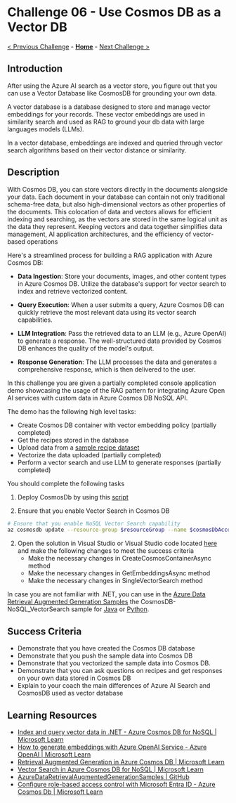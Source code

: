 # Challenge 06 - Use Cosmos DB as a Vector DB

[< Previous Challenge](./Challenge-05.md) - **[Home](../README.md)** - [Next Challenge >](./Challenge-07.md)

## Introduction

After using the Azure AI search as a vector store, you figure out that you can use a Vector Database like CosmosDB for
grounding your own data.

A vector database is a database designed to store and manage vector embeddings for your records. These vector embeddings
are used in similarity search and used as RAG to ground your db data with large languages models (LLMs).

In a vector database, embeddings are indexed and queried through vector search algorithms based on their vector distance
or similarity.

## Description

With Cosmos DB, you can store vectors directly in the documents alongside your data. Each document in your database can
contain not only traditional schema-free data, but also high-dimensional vectors as other properties of the documents.
This colocation of data and vectors allows for efficient indexing and searching, as the vectors are stored in the same
logical unit as the data they represent. Keeping vectors and data together simplifies data management, AI application
architectures, and the efficiency of vector-based operations

Here's a streamlined process for building a RAG application with Azure Cosmos DB:

- **Data Ingestion**: Store your documents, images, and other content types in Azure Cosmos DB. Utilize the database's
  support for vector search to index and retrieve vectorized content.

- **Query Execution**: When a user submits a query, Azure Cosmos DB can quickly retrieve the most relevant data using
  its vector search capabilities.

- **LLM Integration**: Pass the retrieved data to an LLM (e.g., Azure OpenAI) to generate a response. The
  well-structured data provided by Cosmos DB enhances the quality of the model's output.

- **Response Generation**: The LLM processes the data and generates a comprehensive response, which is then delivered to
  the user.

In this challenge you are given a partially completed console application demo showcasing the usage of the RAG pattern
for integrating Azure Open AI services with custom data in Azure Cosmos DB NoSQL API.

The demo has the following high level tasks:

- Create Cosmos DB container with vector embedding policy (partially completed)
- Get the recipes stored in the database
- Upload data from a [sample recipe dataset](./Resources/Challenge-06/DataSet/Recipe)
- Vectorize the data uploaded (partially completed)
- Perform a vector search and use LLM to generate responses (partially completed)

You should complete the following tasks

1. Deploy CosmosDb by using this [script](./Resources/Challenge-06/DeployCosmosDb.ps1)

2. Ensure that you enable Vector Search in Cosmos DB

```bash
# Ensure that you enable NoSQL Vector Search capability
az cosmosdb update --resource-group $resourceGroup --name $cosmosDbAccountName  --capabilities EnableNoSQLVectorSearch
```

2. Open the solution in Visual Studio or Visual Studio code located [here](./Resources/Challenge-06/src) and make the
   following changes to meet the success criteria
    - Make the necessary changes in CreateCosmosContainerAsync method
    - Make the necessary changes in GetEmbeddingsAsync method
    - Make the necessary changes in SingleVectorSearch method

In case you are not familiar with .NET, you can use in
the [Azure Data Retrieval Augmented Generation Samples](https://github.com/microsoft/AzureDataRetrievalAugmentedGenerationSamples)
the CosmosDB-NoSQL_VectorSearch sample
for [Java](https://github.com/microsoft/AzureDataRetrievalAugmentedGenerationSamples/tree/main/Java/CosmosDB-NoSQL-VectorSearch)
or [Python](https://github.com/microsoft/AzureDataRetrievalAugmentedGenerationSamples/blob/main/Python/CosmosDB-NoSQL_VectorSearch/CosmosDB-NoSQL-Vector_AzureOpenAI_Tutorial.ipynb).

## Success Criteria

- Demonstrate that you have created the Cosmos DB database
- Demonstrate that you push the sample data into Cosmos DB
- Demonstrate that you vectorized the sample data into Cosmos DB.
- Demonstrate that you can ask questions on recipes and get responses on your own data stored in Cosmos DB
- Explain to your coach the main differences of Azure AI Search and CosmosDB used as vector database

## Learning Resources

- [Index and query vector data in .NET - Azure Cosmos DB for NoSQL | Microsoft Learn](https://learn.microsoft.com/en-us/azure/cosmos-db/nosql/how-to-dotnet-vector-index-query)
- [How to generate embeddings with Azure OpenAI Service - Azure OpenAI | Microsoft Learn](https://learn.microsoft.com/en-us/azure/ai-services/openai/how-to/embeddings?tabs=csharp#how-to-get-embeddings)
- [Retrieval Augmented Generation in Azure Cosmos DB | Microsoft Learn](https://learn.microsoft.com/en-us/azure/cosmos-db/gen-ai/rag)
- [Vector Search in Azure Cosmos DB for NoSQL | Microsoft Learn](https://learn.microsoft.com/en-us/azure/cosmos-db/nosql/vector-search)
- [AzureDataRetrievalAugmentedGenerationSamples | GitHub](https://github.com/microsoft/AzureDataRetrievalAugmentedGenerationSamples)
- [Configure role-based access control with Microsoft Entra ID - Azure Cosmos Db | Microsoft Learn](https://learn.microsoft.com/en-us/azure/cosmos-db/how-to-setup-rbac#built-in-role-definitions)
